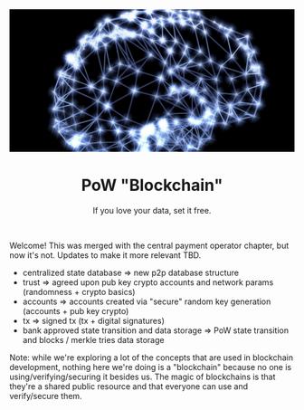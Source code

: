 <div align="center">
    <div align="center">
        <img src="neurons.jpg" alt="neurons">  
    </div>
    <h1 align="center">
        PoW "Blockchain"
    </h1>
    <p align="center">
        If you love your data, set it free.
    </p>
</div>
<br>
<p>
Welcome! This was merged with the central payment operator chapter, but now it's not. Updates to make it more relevant TBD.
    
- centralized state database => new p2p database structure
- trust => agreed upon pub key crypto accounts and network params (randomness + crypto basics)
- accounts => accounts created via "secure" random key generation (accounts + pub key crypto)
- tx => signed tx (tx + digital signatures)
- bank approved state transition and data storage => PoW state transition and blocks / merkle tries data storage

Note: while we're exploring a lot of the concepts that are used in blockchain development, nothing here we're doing is a "blockchain" because no one is using/verifying/securing it besides us. The magic of blockchains is that they're a shared public resource and that everyone can use and verify/secure them.
</p>
<br>
